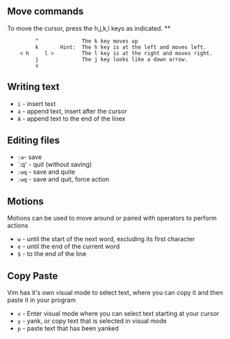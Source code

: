 ## Move commands
To move the cursor, press the h,j,k,l keys as indicated. **
~~~
	     ^              The k key moves up
	     k		 Hint:  The h key is at the left and moves left.
    < h	    l >		    The l key is at the right and moves right.
	     j			    The j key looks like a down arrow.
	     v 
~~~

## Writing text
- `i` - insert text
- `a` - append text, insert after the cursor
- `A` - append text to the end of the linex

## Editing files
- `:w`- save
- `:q' - quit (without saving)
- `:wq` - save and quite
- `:wq` - save and quit, force action

## Motions
Motions can be used to move around or paired with operators to perform actions
- `w` - until the start of the next word, excluding its first character
- `e` - until the end of the current word
- `$` - to the end of the line

## Copy Paste
Vim has it's own visual mode to select text, where you can copy it and then paste it in your program
- `v` - Enter visual mode where you can select text starting at your cursor
- `y` - yank, or copy text that is selected in visual mode
- `p` - paste text that has been yanked

